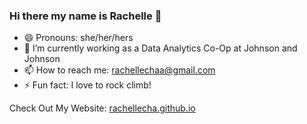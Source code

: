 ### Hi there my name is Rachelle 👋

- 😄 Pronouns: she/her/hers
- 🌱 I’m currently working as a Data Analytics Co-Op at Johnson and Johnson
- 📫 How to reach me: rachellechaa@gmail.com
- ⚡ Fun fact: I love to rock climb!

Check Out My Website: [rachellecha.github.io](https://rachellecha.github.io/)

